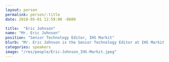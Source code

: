```yaml
---
layout: person
permalink: person/:title
date: 2018-05-01 12:59:00 -0600

title:  "Eric Johnson"
name: "Mr. Eric Johnson"
position: "Senior Technology Editor, IHS Markit"
blurb: "Mr. Eric Johnson is the Senior Technology Editor at IHS Markit."
categories: speakers
image: "/res/people/Eric-Johnson_IHS-Markit.jpeg"
---
```

